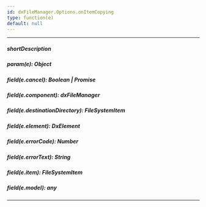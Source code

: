 ```yaml
---
id: dxFileManager.Options.onItemCopying
type: function(e)
default: null
---
```

---
##### shortDescription
<!-- Description goes here -->

##### param(e): Object
<!-- Description goes here -->

##### field(e.cancel): Boolean | Promise<void>
<!-- Description goes here -->

##### field(e.component): dxFileManager
<!-- Description goes here -->

##### field(e.destinationDirectory): FileSystemItem
<!-- Description goes here -->

##### field(e.element): DxElement
<!-- Description goes here -->

##### field(e.errorCode): Number
<!-- Description goes here -->

##### field(e.errorText): String
<!-- Description goes here -->

##### field(e.item): FileSystemItem
<!-- Description goes here -->

##### field(e.model): any
<!-- Description goes here -->

---
<!-- Description goes here -->